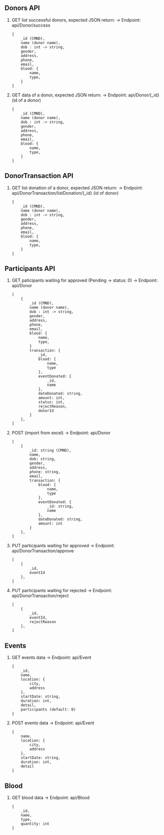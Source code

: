 ## Donors API

1. GET list successful donors, expected JSON return:  -> Endpoint: api/Donor/success

    ```
    {
        _id (CMND),
        name (donor name),
        dob : int -> string,
        gender,
        address,
        phone,
        email,
        blood: {
            name,
            type,
        }
    }
    ```
    
2. GET data of a donor, expected JSON return:  -> Endpoint: api/Donor/{_id} (id of a donor)

    ```
    {
        _id (CMND),
        name (donor name),
        dob : int -> string,
        gender,
        address,
        phone,
        email,
        blood: {
            name,
            type,
        }
    }
    ```
    
## DonorTransaction API

1. GET list donation of a donor, expected JSON return:  -> Endpoint: api/DonorTransaction/listDonation/{_id}  (id of donor)

    ```
    {
        _id (CMND),
        name (donor name),
        dob : int -> string,
        gender,
        address,
        phone,
        email,
        blood: {
            name,
            type,
        }
    }
    ```

## Participants API

1. GET paticipants waiting for approved (Pending -> status: 0)     -> Endpoint: api/Donor

    ```
    [
        {
            _id (CMND),
            name (donor name),
            dob : int -> string,
            gender,
            address,
            phone,
            email,
            blood: {
                name,
                type,
            }
            transaction: {
                _id,
                blood: {
                    name,
                    type
                },
                eventDonated: {
                    _id,
                    name
                },
                dateDonated: string,
                amount: int,
                status: int,
                rejectReason,
                donorId
            }
        },
    ]
    ```

2. POST (import from excel) -> Endpoint: api/Donor
    ```
    [
        {
            _id: string (CMND),
            name,
            dob: string,
            gender,
            address,
            phone: string,
            email,
            transaction: {
                blood: {
                    name,
                    type
                },
                eventDonated: {
                    _id: string,
                    name
                },
                dateDonated: string,
                amount: int
            }
        },
    ]
    ```
    
3. PUT participants waiting for approved -> Endpoint: api/DonorTransaction/approve
    ```
    [
        {
            _id,
            eventId
        },
    ]
    ```

4. PUT participants waiting for rejected -> Endpoint: api/DonorTransaction/reject
    ```
    [
        {
            _id,
            eventId,
            rejectReason
        },
    ]
    ```


## Events

1. GET events data -> Endpoint: api/Event
    ```
    {
        _id,
        name,
        location: {
            city,
            address
        },
        startDate: string,
        duration: int,
        detail,
        participants (default: 0)
    }
    ```
2. POST events data -> Endpoint: api/Event
    ```
    {
        name,
        location: {
            city,
            address
        },
        startDate: string,
        duration: int,
        detail
    }
    ```
    
## Blood

1. GET blood data -> Endpoint: api/Blood
    ```
    {
        _id,
        name,
        type,
        quantity: int
    }
    ```
    

